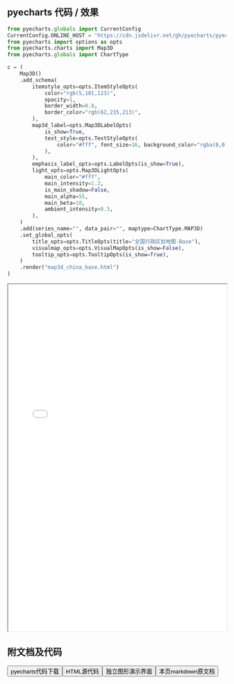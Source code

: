 
## pyecharts 代码 / 效果

```python
from pyecharts.globals import CurrentConfig
CurrentConfig.ONLINE_HOST = "https://cdn.jsdelivr.net/gh/pyecharts/pyecharts-assets@latest/assets/"
from pyecharts import options as opts
from pyecharts.charts import Map3D
from pyecharts.globals import ChartType

c = (
    Map3D()
    .add_schema(
        itemstyle_opts=opts.ItemStyleOpts(
            color="rgb(5,101,123)",
            opacity=1,
            border_width=0.8,
            border_color="rgb(62,215,213)",
        ),
        map3d_label=opts.Map3DLabelOpts(
            is_show=True,
            text_style=opts.TextStyleOpts(
                color="#fff", font_size=16, background_color="rgba(0,0,0,0)"
            ),
        ),
        emphasis_label_opts=opts.LabelOpts(is_show=True),
        light_opts=opts.Map3DLightOpts(
            main_color="#fff",
            main_intensity=1.2,
            is_main_shadow=False,
            main_alpha=55,
            main_beta=10,
            ambient_intensity=0.3,
        ),
    )
    .add(series_name="", data_pair="", maptype=ChartType.MAP3D)
    .set_global_opts(
        title_opts=opts.TitleOpts(title="全国行政区划地图-Base"),
        visualmap_opts=opts.VisualMapOpts(is_show=False),
        tooltip_opts=opts.TooltipOpts(is_show=True),
    )
    .render("map3d_china_base.html")
)

```

<iframe width="100%" height="800px" src="/pyecharts/Map3D/map3d_china_base.html"></iframe>

## 附文档及代码

<a href="https://cdn.jsdelivr.net/gh/wfy-belief/python/docs/pyecharts/Map3D/map3d_china_base.py"><button class="mybutton">pyecharts代码下载</button></a><a href="https://cdn.jsdelivr.net/gh/wfy-belief/python/docs/pyecharts/Map3D/map3d_china_base.html"><button class="mybutton">HTML源代码</button></a><a href="https://python.wfyblog.cn/pyecharts/Map3D/map3d_china_base.html"><button class="mybutton">独立图形演示界面</button></a><a href="https://cdn.jsdelivr.net/gh/wfy-belief/python/docs/pyecharts/Map3D/map3d_china_base.md"><button class="mybutton">本页markdown原文档</button></a>